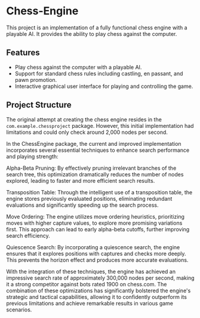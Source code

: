 # Chess-Engine

This project is an implementation of a fully functional chess engine with a playable AI. It provides the ability to play chess against the computer.

## Features

- Play chess against the computer with a playable AI.
- Support for standard chess rules including castling, en passant, and pawn promotion.
- Interactive graphical user interface for playing and controlling the game.

## Project Structure

The original attempt at creating the chess engine resides in the `com.example.chessproject` package. However, this initial implementation had limitations and could only check around 2,000 nodes per second.

In the ChessEngine package, the current and improved implementation incorporates several essential techniques to enhance search performance and playing strength:

Alpha-Beta Pruning: By effectively pruning irrelevant branches of the search tree, this optimization dramatically reduces the number of nodes explored, leading to faster and more efficient search results.

Transposition Table: Through the intelligent use of a transposition table, the engine stores previously evaluated positions, eliminating redundant evaluations and significantly speeding up the search process.

Move Ordering: The engine utilizes move ordering heuristics, prioritizing moves with higher capture values, to explore more promising variations first. This approach can lead to early alpha-beta cutoffs, further improving search efficiency.

Quiescence Search: By incorporating a quiescence search, the engine ensures that it explores positions with captures and checks more deeply. This prevents the horizon effect and produces more accurate evaluations.

With the integration of these techniques, the engine has achieved an impressive search rate of approximately 300,000 nodes per second, making it a strong competitor against bots rated 1900 on chess.com. The combination of these optimizations has significantly bolstered the engine's strategic and tactical capabilities, allowing it to confidently outperform its previous limitations and achieve remarkable results in various game scenarios.
